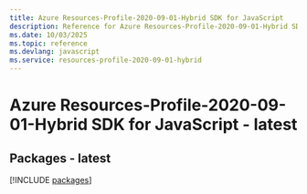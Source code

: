 ```yaml
---
title: Azure Resources-Profile-2020-09-01-Hybrid SDK for JavaScript
description: Reference for Azure Resources-Profile-2020-09-01-Hybrid SDK for JavaScript
ms.date: 10/03/2025
ms.topic: reference
ms.devlang: javascript
ms.service: resources-profile-2020-09-01-hybrid
---
```

# Azure Resources-Profile-2020-09-01-Hybrid SDK for JavaScript - latest
## Packages - latest
[!INCLUDE [packages](resources-profile-2020-09-01-hybrid-index.md)]